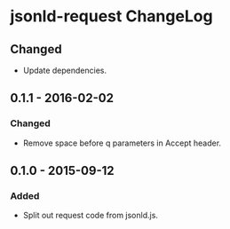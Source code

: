 # jsonld-request ChangeLog

## Changed
- Update dependencies.

## 0.1.1 - 2016-02-02

### Changed
- Remove space before q parameters in Accept header.

## 0.1.0 - 2015-09-12

### Added
- Split out request code from jsonld.js.
